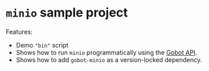 # `minio` sample project

Features:

- Demo `"bin"` script
- Shows how to run `minio` programmatically using the [Gobot API](https://github.com/pockethost/gobot/blob/main/docs/readme.md).
- Shows how to add `gobot-minio` as a version-locked dependency.
